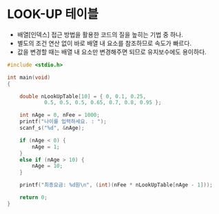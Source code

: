 # LOOK-UP 테이블

- 배열[인덱스] 접근 방법을 활용한 코드의 질을 높히는 기법 중 하나.
- 별도의 조건 연산 없이 바로 배열 내 요소를 참조하므로 속도가 빠르다.
- 값을 변경할 때는 배열 내 요소만 변경해주면 되므로 유지보수에도 용이하다.

```c
#include <stdio.h>

int main(void)
{

	double nLookUpTable[10] = { 0, 0.1, 0.25,
			0.5, 0.5, 0.5, 0.65, 0.7, 0.8, 0.95 };

	int nAge = 0, nFee = 1000;
	printf("나이를 입력하세요. : ");
	scanf_s("%d", &nAge);

	if (nAge < 0) {
		nAge = 1;
	}
	else if (nAge > 10) {
		nAge = 10;
	}

	printf("최종요금: %d원\n", (int)(nFee * nLookUpTable[nAge - 1]));

	return 0;
}
```